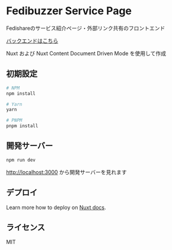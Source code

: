 # Fedibuzzer Service Page

Fedishareのサービス紹介ページ・外部リンク共有のフロントエンド

[バックエンドはこちら](https://github.com/AJR-NEWS-DEV/fedibuzzer)

Nuxt および Nuxt Content Document Driven Mode を使用して作成

## 初期設定

```bash
# NPM
npm install

# Yarn
yarn

# PNPM
pnpm install
```

## 開発サーバー

```bash
npm run dev
```

[http://localhost:3000](http://localhost:3000) から開発サーバーを見れます

## デプロイ

Learn more how to deploy on [Nuxt docs](https://nuxt.com/docs/getting-started/deployment).

## ライセンス

MIT
